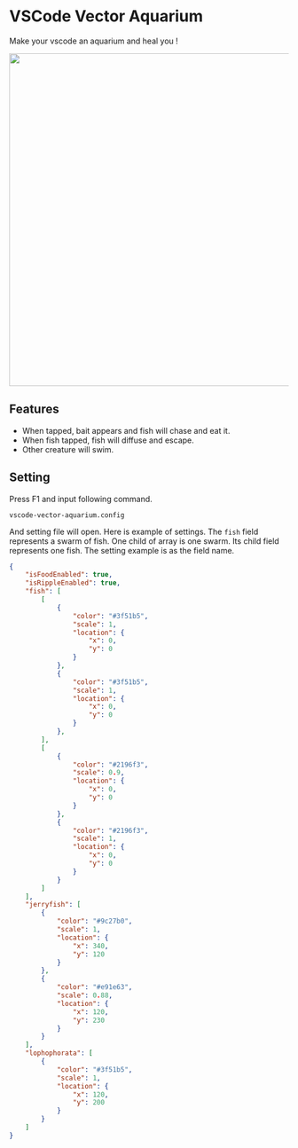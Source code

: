# VSCode Vector Aquarium

Make your vscode an aquarium and heal you !

<img src="./image.gif" width="600px">


## Features

* When tapped, bait appears and fish will chase and eat it.
* When fish tapped, fish will diffuse and escape.
* Other creature will swim.

## Setting

Press F1 and input following command.

```
vscode-vector-aquarium.config
```

And setting file will open.
Here is example of settings.
The ```fish``` field represents a swarm of fish.
One child of array is one swarm. Its child field represents one fish.
The setting example is as the field name.

```json
{
    "isFoodEnabled": true,
    "isRippleEnabled": true,
    "fish": [
        [
            {
                "color": "#3f51b5",
                "scale": 1,
                "location": {
                    "x": 0,
                    "y": 0
                }
            },
            {
                "color": "#3f51b5",
                "scale": 1,
                "location": {
                    "x": 0,
                    "y": 0
                }
            },
        ],
        [
            {
                "color": "#2196f3",
                "scale": 0.9,
                "location": {
                    "x": 0,
                    "y": 0
                }
            },
            {
                "color": "#2196f3",
                "scale": 1,
                "location": {
                    "x": 0,
                    "y": 0
                }
            }
        ]
    ],
    "jerryfish": [
        {
            "color": "#9c27b0",
            "scale": 1,
            "location": {
                "x": 340,
                "y": 120
            }
        },
        {
            "color": "#e91e63",
            "scale": 0.88,
            "location": {
                "x": 120,
                "y": 230
            }
        }
    ],
    "lophophorata": [
        {
            "color": "#3f51b5",
            "scale": 1,
            "location": {
                "x": 120,
                "y": 200
            }
        }
    ]
}

```